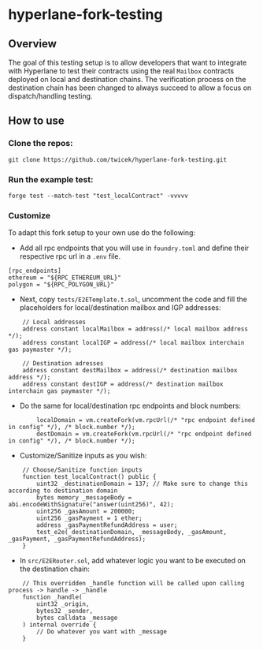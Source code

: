 # hyperlane-fork-testing

## Overview

The goal of this testing setup is to allow developers that want to integrate with Hyperlane to test their contracts using the real `Mailbox` contracts deployed on local and destination chains. The verification process on the destination chain has been changed to always succeed to allow a focus on dispatch/handling testing.

## How to use

### Clone the repos:

```
git clone https://github.com/twicek/hyperlane-fork-testing.git
```

### Run the example test:
```
forge test --match-test "test_localContract" -vvvvv
```

### Customize

To adapt this fork setup to your own use do the following:
- Add all rpc endpoints that you will use in `foundry.toml` and define their respective rpc url in a `.env` file.
```
[rpc_endpoints]
ethereum = "${RPC_ETHEREUM_URL}"
polygon = "${RPC_POLYGON_URL}"
```
- Next, copy `tests/E2ETemplate.t.sol`, uncomment the code and fill the placeholders for local/destination mailbox and IGP addresses:
```solidity
    // Local addresses
    address constant localMailbox = address(/* local mailbox address */);
    address constant localIGP = address(/* local mailbox interchain gas paymaster */);

    // Destination adresses
    address constant destMailbox = address(/* destination mailbox address */);
    address constant destIGP = address(/* destination mailbox interchain gas paymaster */);
```
- Do the same for local/destination rpc endpoints and block numbers:
```solidity
        localDomain = vm.createFork(vm.rpcUrl(/* "rpc endpoint defined in config" */), /* block.number */);
        destDomain = vm.createFork(vm.rpcUrl(/* "rpc endpoint defined in config" */), /* block.number */);
```
- Customize/Sanitize inputs as you wish:
```solidity
    // Choose/Sanitize function inputs
    function test_localContract() public {
        uint32 _destinationDomain = 137; // Make sure to change this according to destination domain
        bytes memory _messageBody = abi.encodeWithSignature("answer(uint256)", 42);
        uint256 _gasAmount = 200000;
        uint256 _gasPayment = 1 ether;
        address _gasPaymentRefundAddress = user;
        test_e2e(_destinationDomain, _messageBody, _gasAmount, _gasPayment, _gasPaymentRefundAddress);
    }
```
- In `src/E2ERouter.sol`, add whatever logic you want to be executed on the destination chain:
```solidity
    // This overridden _handle function will be called upon calling process -> handle -> _handle
    function _handle(
        uint32 _origin,
        bytes32 _sender,
        bytes calldata _message
    ) internal override {
        // Do whatever you want with _message
    }
```